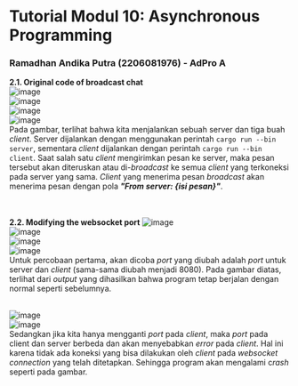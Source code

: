 # Tutorial Modul 10:  Asynchronous Programming
### Ramadhan Andika Putra (2206081976) - AdPro A <br>

**2.1. Original code of broadcast chat**<br>
![image](https://github.com/adhan-857/tutorial-1/assets/119088782/0108e543-1fb4-4503-a206-f54ff3ff395c)<br>
![image](https://github.com/adhan-857/tutorial-1/assets/119088782/b59635e7-e3ef-498e-b93f-14bcd1b70a24)<br>
![image](https://github.com/adhan-857/tutorial-1/assets/119088782/ff1e8144-bab9-49fa-9adb-597502b32a31)<br>
![image](https://github.com/adhan-857/tutorial-1/assets/119088782/a10f46a1-cf6c-44b9-9a8f-db07ac09f755)<br>
Pada gambar, terlihat bahwa kita menjalankan sebuah server dan tiga buah *client*. Server dijalankan dengan menggunakan perintah `cargo run --bin server`, sementara *client* dijalankan dengan perintah `cargo run --bin client`. Saat salah satu *client* mengirimkan pesan ke server, maka pesan tersebut akan diteruskan atau di-*broadcast* ke semua *client* yang terkoneksi pada server yang sama. *Client* yang menerima pesan *broadcast* akan menerima pesan dengan pola ***"From server: {isi pesan}"***.
<br>
<br>
<br>

**2.2. Modifying the websocket port**
![image](https://github.com/adhan-857/tutorial-1/assets/119088782/d1daa9e0-0e8e-437f-ae4b-43dfef33ccab)<br>
![image](https://github.com/adhan-857/tutorial-1/assets/119088782/8be67265-93f8-4097-9513-3fdcb258176f)<br>
![image](https://github.com/adhan-857/tutorial-1/assets/119088782/72c8b32a-b6bf-46d1-b0bc-10755ee46cbf)<br>
![image](https://github.com/adhan-857/tutorial-1/assets/119088782/c70b52a1-7dad-462c-a7da-ce637afd1daa)<br>
Untuk percobaan pertama, akan dicoba *port* yang diubah adalah *port* untuk server dan *client* (sama-sama diubah menjadi 8080). Pada gambar diatas, terlihat dari *output* yang dihasilkan bahwa program tetap berjalan dengan normal seperti sebelumnya.
<br>
<br>

![image](https://github.com/adhan-857/tutorial-1/assets/119088782/c6e5f62a-1eda-45a0-9895-83160d5c63ba)<br>
![image](https://github.com/adhan-857/tutorial-1/assets/119088782/387f196d-017c-4925-904b-0ba089dd2c30)<br>
Sedangkan jika kita hanya mengganti *port* pada *client*, maka *port* pada client dan server berbeda dan akan menyebabkan *error* pada *client*. Hal ini karena tidak ada koneksi yang bisa dilakukan oleh *client* pada *websocket connection* yang telah ditetapkan. Sehingga program akan mengalami c*rash* seperti pada gambar.